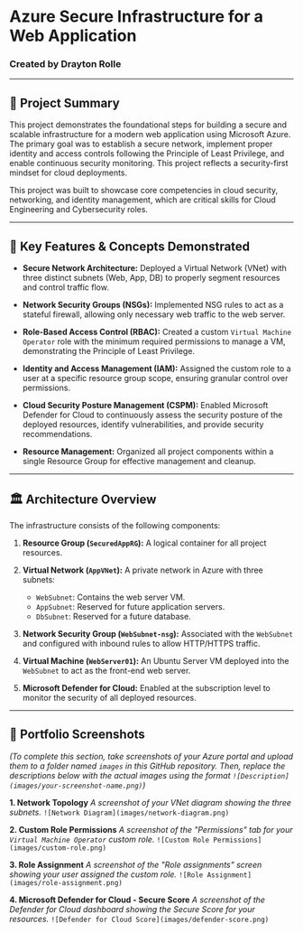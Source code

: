 # Azure Secure Infrastructure for a Web Application
  ### Created by Drayton Rolle

  ---

## 📝 Project Summary
 This project demonstrates the foundational steps for building a secure and scalable infrastructure for a modern web application using Microsoft Azure. The primary goal was to establish a secure network, implement proper identity and access controls following the Principle of Least Privilege, and enable continuous security monitoring. This project reflects a security-first mindset for cloud deployments.

 This project was built to showcase core competencies in cloud security, networking, and identity management, which are critical skills for Cloud Engineering and Cybersecurity roles.

 ---

 ## 🚀 Key Features & Concepts Demonstrated

 * **Secure Network Architecture:** Deployed a Virtual Network (VNet) with three distinct subnets (Web, App, DB) to properly segment resources and control traffic flow.

 * **Network Security Groups (NSGs):** Implemented NSG rules to act as a stateful firewall, allowing only necessary web traffic to the web server.

 * **Role-Based Access Control (RBAC):** Created a custom `Virtual Machine Operator` role with the minimum required permissions to manage a VM, demonstrating the Principle of Least Privilege.

 * **Identity and Access Management (IAM):** Assigned the custom role to a user at a specific resource group scope, ensuring granular control over permissions.

 * **Cloud Security Posture Management (CSPM):** Enabled Microsoft Defender for Cloud to continuously assess the security posture of the deployed resources, identify vulnerabilities, and provide security recommendations.

 * **Resource Management:** Organized all project components within a single Resource Group for effective management and cleanup.

 ---

 ## 🏛️ Architecture Overview

 The infrastructure consists of the following components:

 1.  **Resource Group (`SecuredAppRG`):** A logical container for all project resources.

 2.  **Virtual Network (`AppVNet`):** A private network in Azure with three subnets:

     * `WebSubnet`: Contains the web server VM.
     * `AppSubnet`: Reserved for future application servers.
     * `DbSubnet`: Reserved for a future database.

 3.  **Network Security Group (`WebSubnet-nsg`):** Associated with the `WebSubnet` and configured with inbound rules to allow HTTP/HTTPS traffic.

 4.  **Virtual Machine (`WebServer01`):** An Ubuntu Server VM deployed into the `WebSubnet` to act as the front-end web server.

 5.  **Microsoft Defender for Cloud:** Enabled at the subscription level to monitor the security of all deployed resources.

 ---

 ## 📸 Portfolio Screenshots

 *(To complete this section, take screenshots of your Azure portal and upload them to a folder named `images` in this GitHub repository. Then, replace the descriptions below with the actual images using the format `![Description](images/your-screenshot-name.png)`)*

 **1. Network Topology**
 *A screenshot of your VNet diagram showing the three subnets.*
 `![Network Diagram](images/network-diagram.png)`

 **2. Custom Role Permissions**
 *A screenshot of the "Permissions" tab for your `Virtual Machine Operator` custom role.*
 `![Custom Role Permissions](images/custom-role.png)`

 **3. Role Assignment**
 *A screenshot of the "Role assignments" screen showing your user assigned the custom role.*
 `![Role Assignment](images/role-assignment.png)`

 **4. Microsoft Defender for Cloud - Secure Score**
 *A screenshot of the Defender for Cloud dashboard showing the Secure Score for your resources.*
 `![Defender for Cloud Score](images/defender-score.png)`

